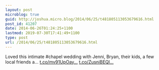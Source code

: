 ```yaml
---
layout: post
microblog: true
guid: http://joshua.micro.blog/2014/06/25/t481805113053679616.html
post_id: 41207
date: 2014-06-26T01:24:25+1100
lastmod: 2019-07-30T17:41:49+1100
type: post
url: /2014/06/25/t481805113053679616.html
---
```

Loved this intimate #chapel wedding with Jenni, Bryan, their kids, a few local friends a... [t.co/mv91UpOay...](http://t.co/mv91UpOayw) [t.co/ZusniBEQl...](http://t.co/ZusniBEQlm)
